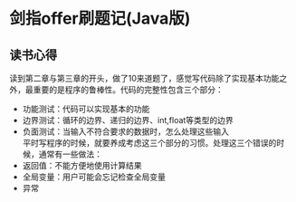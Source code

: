剑指offer刷题记(Java版)
=======================
读书心得
--------
读到第二章与第三章的开头，做了10来道题了，感觉写代码除了实现基本功能之外，最重要的是程序的鲁棒性。代码的完整性包含三个部分：  
*   功能测试：代码可以实现基本的功能
*   边界测试：循环的边界、递归的边界、int,float等类型的边界
*   负面测试：当输入不符合要求的数据时，怎么处理这些输入  
平时写程序的时候，就要养成考虑这三个部分的习惯。处理这三个错误的时候，通常有一些做法：  
*   返回值：不能方便地使用计算结果
*   全局变量：用户可能会忘记检查全局变量
*   异常
